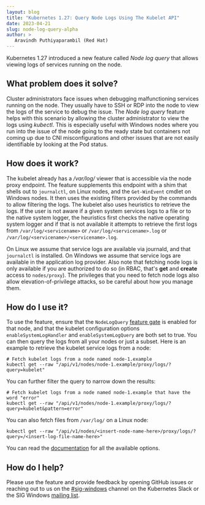 ```yaml
---
layout: blog
title: "Kubernetes 1.27: Query Node Logs Using The Kubelet API"
date: 2023-04-21
slug: node-log-query-alpha
author: >
   Aravindh Puthiyaparambil (Red Hat)
---
```


Kubernetes 1.27 introduced a new feature called _Node log query_ that allows
viewing logs of services running on the node.

## What problem does it solve?
Cluster administrators face issues when debugging malfunctioning services
running on the node. They usually have to SSH or RDP into the node to view the
logs of the service to debug the issue. The _Node log query_ feature helps with
this scenario by allowing the cluster administrator to view the logs using
_kubectl_. This is especially useful with Windows nodes where you run into the
issue of the node going to the ready state but containers not coming up due to
CNI misconfigurations and other issues that are not easily identifiable by
looking at the Pod status.

## How does it work?

The kubelet already has a _/var/log/_ viewer that is accessible via the node
proxy endpoint. The feature supplements this endpoint with a shim that shells
out to `journalctl`, on Linux nodes, and the `Get-WinEvent` cmdlet on Windows
nodes. It then uses the existing filters provided by the commands to allow
filtering the logs. The kubelet also uses heuristics to retrieve the logs.
If the user is not aware if a given system services logs to a file or to the
native system logger, the heuristics first checks the native operating system
logger and if that is not available it attempts to retrieve the first logs
from `/var/log/<servicename>` or `/var/log/<servicename>.log` or
`/var/log/<servicename>/<servicename>.log`.

On Linux we assume that service logs are available via journald, and that
`journalctl` is installed. On Windows we assume that service logs are available
in the application log provider. Also note that fetching node logs is only
available if you are authorized to do so (in RBAC, that's **get** and
**create** access to `nodes/proxy`). The privileges that you need to fetch node
logs also allow elevation-of-privilege attacks, so be careful about how you
manage them.

## How do I use it?

To use the feature, ensure that the `NodeLogQuery`
[feature gate](/docs/reference/command-line-tools-reference/feature-gates/) is
enabled for that node, and that the kubelet configuration options
`enableSystemLogHandler` and `enableSystemLogQuery` are both set to true. You can
then query the logs from all your nodes or just a subset. Here is an example to
retrieve the kubelet service logs from a node:
```shell
# Fetch kubelet logs from a node named node-1.example
kubectl get --raw "/api/v1/nodes/node-1.example/proxy/logs/?query=kubelet"
```

You can further filter the query to narrow down the results:
```shell
# Fetch kubelet logs from a node named node-1.example that have the word "error"
kubectl get --raw "/api/v1/nodes/node-1.example/proxy/logs/?query=kubelet&pattern=error"
```

You can also fetch files from `/var/log/` on a Linux node:
```shell
kubectl get --raw "/api/v1/nodes/<insert-node-name-here>/proxy/logs/?query=/<insert-log-file-name-here>"
```

You can read the
[documentation](/docs/concepts/cluster-administration/system-logs/#log-query)
for all the available options.

## How do I help?

Please use the feature and provide feedback by opening GitHub issues or
reaching out to us on the
[#sig-windows](https://kubernetes.slack.com/archives/C0SJ4AFB7) channel on the
Kubernetes Slack or the SIG Windows
[mailing list](https://groups.google.com/g/kubernetes-sig-windows).
